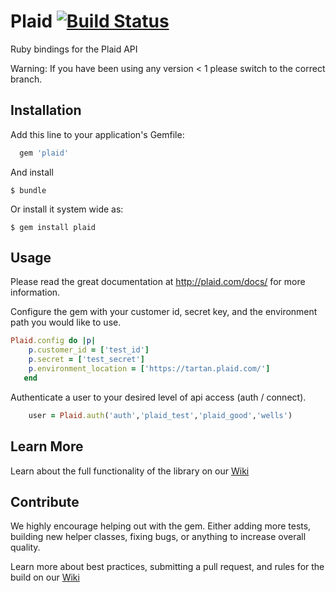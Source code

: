 # Plaid [![Build Status](https://travis-ci.org/plaid/plaid-ruby.svg?branch=version_2_first_release)](https://travis-ci.org/plaid/plaid-ruby)

Ruby bindings for the Plaid API

Warning: If you have been using any version < 1 please switch to the correct branch. 

## Installation

Add this line to your application's Gemfile:

```ruby
  gem 'plaid'
```

And install

    $ bundle

Or install it system wide as:

    $ gem install plaid

## Usage

Please read the great documentation at http://plaid.com/docs/ for more information.

Configure the gem with your customer id, secret key, and the environment path you would like to use.

```ruby
Plaid.config do |p|
    p.customer_id = ['test_id']
    p.secret = ['test_secret']
    p.environment_location = ['https://tartan.plaid.com/']
   end
```

Authenticate a user to your desired level of api access (auth / connect).

```ruby
    user = Plaid.auth('auth','plaid_test','plaid_good','wells')
```

## Learn More

Learn about the full functionality of the library on our [Wiki](https://github.com/plaid/plaid-ruby/wiki)

## Contribute

We highly encourage helping out with the gem. Either adding more tests, building new helper classes, fixing bugs, or anything to increase overall quality.

Learn more about best practices, submitting a pull request, and rules for the build on our [Wiki](https://github.com/plaid/plaid-ruby/wiki/Contribute!)